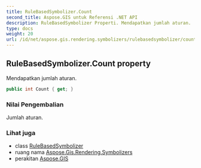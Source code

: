 ```yaml
---
title: RuleBasedSymbolizer.Count
second_title: Aspose.GIS untuk Referensi .NET API
description: RuleBasedSymbolizer Properti. Mendapatkan jumlah aturan.
type: docs
weight: 20
url: /id/net/aspose.gis.rendering.symbolizers/rulebasedsymbolizer/count/
---
```

## RuleBasedSymbolizer.Count property

Mendapatkan jumlah aturan.

```csharp
public int Count { get; }
```

### Nilai Pengembalian

Jumlah aturan.

### Lihat juga

* class [RuleBasedSymbolizer](../)
* ruang nama [Aspose.Gis.Rendering.Symbolizers](../../rulebasedsymbolizer/)
* perakitan [Aspose.GIS](../../../)


